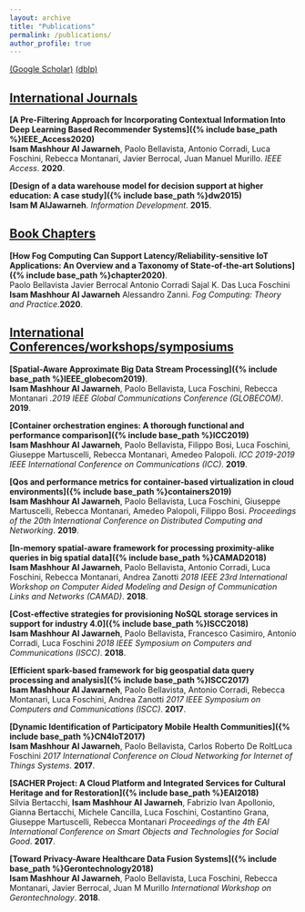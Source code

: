 ```yaml
---
layout: archive
title: "Publications"
permalink: /publications/
author_profile: true
---
```

[(Google Scholar)](https://scholar.google.com/citations?user=hv5C-NIAAAAJ&hl=en)
[(dblp)](https://dblp.org/pers/a/Aljawarneh:Isam_Mashhour.html)

## <u>International Journals</u>

<b>[A Pre-Filtering Approach for Incorporating Contextual Information Into Deep Learning Based Recommender Systems]({% include base_path %}IEEE_Access2020)</b><br>
<b>Isam Mashhour Al Jawarneh</b>, Paolo Bellavista, Antonio Corradi, Luca Foschini, Rebecca Montanari, Javier Berrocal, Juan Manuel Murillo. <i>IEEE Access</i>. <b>2020</b>.

<b>[Design of a data warehouse model for decision support at higher education: A case study]({% include base_path %}dw2015)</b><br>
<b>Isam M AlJawarneh</b>. <i>Information Development</i>. <b>2015</b>.

## <u>Book Chapters</u>

<b>[How Fog Computing Can Support Latency/Reliability‐sensitive IoT Applications: An Overview and a Taxonomy of State‐of‐the‐art Solutions]({% include base_path %}chapter2020)</b>.<br>Paolo Bellavista  Javier Berrocal  Antonio Corradi  Sajal K. Das  Luca Foschini  <b>Isam Mashhour Al Jawarneh</b>  Alessandro Zanni. <i>Fog Computing: Theory and Practice</i>.<b>2020</b>.


## <u>International Conferences/workshops/symposiums</u>

<b>[Spatial-Aware Approximate Big Data Stream Processing]({% include base_path %}IEEE_globecom2019)</b>.<br>
<b>Isam Mashhour Al Jawarneh</b>, Paolo Bellavista, Luca Foschini, Rebecca Montanari <i>.2019 IEEE Global Communications Conference (GLOBECOM)</i>. <b>2019</b>.

<b>[Container orchestration engines: A thorough functional and performance comparison]({% include base_path %}ICC2019)</b><br>
<b>Isam Mashhour Al Jawarneh</b>, Paolo Bellavista, Filippo Bosi, Luca Foschini, Giuseppe Martuscelli, Rebecca Montanari, Amedeo Palopoli. <i>ICC 2019-2019 IEEE International Conference on Communications (ICC)</i>. <b>2019</b>.

<b>[Qos and performance metrics for container-based virtualization in cloud environments]({% include base_path %}containers2019)</b><br>
<b>Isam Mashhour Al Jawarneh</b>, Paolo Bellavista, Luca Foschini, Giuseppe Martuscelli, Rebecca Montanari, Amedeo Palopoli, Filippo Bosi. <i>Proceedings of the 20th International Conference on Distributed Computing and Networking</i>. <b>2019</b>.

<b>[In-memory spatial-aware framework for processing proximity-alike queries in big spatial data]({% include base_path %}CAMAD2018)</b><br>
<b>Isam Mashhour Al Jawarneh</b>, Paolo Bellavista, Antonio Corradi, Luca Foschini, Rebecca Montanari, Andrea Zanotti <i>2018 IEEE 23rd International Workshop on Computer Aided Modeling and Design of Communication Links and Networks (CAMAD)</i>. <b>2018</b>.

<b>[Cost-effective strategies for provisioning NoSQL storage services in support for industry 4.0]({% include base_path %}ISCC2018)</b><br>
<b>Isam Mashhour Al Jawarneh</b>, Paolo Bellavista, Francesco Casimiro, Antonio Corradi, Luca Foschini <i>2018 IEEE Symposium on Computers and Communications (ISCC)</i>. <b>2018</b>.

<b>[Efficient spark-based framework for big geospatial data query processing and analysis]({% include base_path %}ISCC2017)</b><br>
<b>Isam Mashhour Al Jawarneh</b>,  Paolo Bellavista, Antonio Corradi, Rebecca Montanari, Luca Foschini, Andrea Zanotti <i>2017 IEEE Symposium on Computers and Communications (ISCC)</i>. <b>2017</b>.

<b>[Dynamic Identification of Participatory Mobile Health Communities]({% include base_path %}CN4IoT2017)</b><br>
<b>Isam Mashhour Al Jawarneh</b>,  Paolo Bellavista, Carlos Roberto De RoltLuca Foschini <i>2017 International Conference on Cloud Networking for Internet of Things Systems</i>. <b>2017</b>.

<b>[SACHER Project: A Cloud Platform and Integrated Services for Cultural Heritage and for Restoration]({% include base_path %}EAI2018)</b><br>
Silvia Bertacchi, <b>Isam Mashhour Al Jawarneh</b>, Fabrizio Ivan Apollonio, Gianna Bertacchi, Michele Cancilla, Luca Foschini, Costantino Grana, Giuseppe Martuscelli, Rebecca Montanari <i>Proceedings of the 4th EAI International Conference on Smart Objects and Technologies for Social Good</i>. <b>2017</b>.

<b>[Toward Privacy-Aware Healthcare Data Fusion Systems]({% include base_path %}Gerontechnology2018)</b><br>
<b>Isam Mashhour Al Jawarneh</b>, Paolo Bellavista, Luca Foschini, Rebecca Montanari, Javier Berrocal, Juan M Murillo <i>International Workshop on Gerontechnology</i>. <b>2018</b>.
